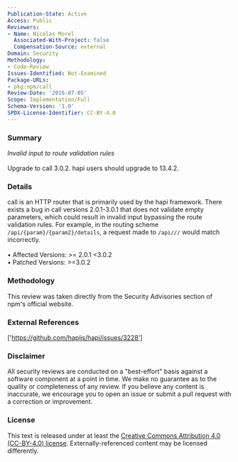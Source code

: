```yaml
---
Publication-State: Active
Access: Public
Reviewers:
- Name: Nicolas Morel
  Associated-With-Project: false
  Compensation-Source: external
Domain: Security
Methodology:
- Code-Review
Issues-Identified: Not-Examined
Package-URLs:
- pkg:npm/call
Review-Date: '2016-07-05'
Scope: Implementation/Full
Schema-Version: '1.0'
SPDX-License-Identifier: CC-BY-4.0
---
```

### Summary
*Invalid input to route validation rules*<br><br>Upgrade to call 3.0.2.  hapi users should upgrade to 13.4.2.
### Details
call is an HTTP router that is primarily used by the hapi framework.  There exists a bug in call versions 2.0.1-3.0.1 that does not validate empty parameters, which could result in invalid input bypassing the route validation rules.  For example, in the routing scheme `/api/{param}/{param2}/details`, a request made to `/api///` would match incorrectly.
<br><br>• Affected Versions: >= 2.0.1 <3.0.2
<br>• Patched Versions: >=3.0.2
### Methodology
This review was taken directly from the Security Advisories section of npm's official website.
### External References
['https://github.com/hapijs/hapi/issues/3228']
### Disclaimer
All security reviews are conducted on a "best-effort" basis against a software component at a point in time. We make no guarantee as to the quality or completeness of any review. If you believe any content is inaccurate, we encourage you to open an issue or submit a pull request with a correction or improvement.
### License
This text is released under at least the [Creative Commons Attribution 4.0 (CC-BY-4.0) license](https://creativecommons.org/licenses/by/4.0/legalcode.txt). Externally-referenced content may be licensed differently.
